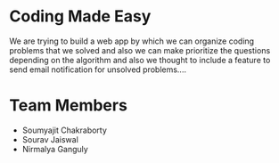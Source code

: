 # Coding Made Easy

We are trying to build a web app by which we can organize coding problems that we solved and also we can make prioritize the questions depending on the algorithm and also we thought to include a feature to send email notification for unsolved problems....

# Team Members

- Soumyajit Chakraborty
- Sourav Jaiswal
- Nirmalya Ganguly

